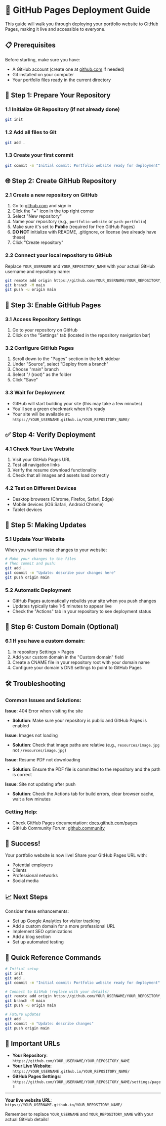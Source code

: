 # 🚀 GitHub Pages Deployment Guide

This guide will walk you through deploying your portfolio website to GitHub Pages, making it live and accessible to everyone.

## 📋 Prerequisites

Before starting, make sure you have:
- A GitHub account (create one at [github.com](https://github.com) if needed)
- Git installed on your computer
- Your portfolio files ready in the current directory

## 🔧 Step 1: Prepare Your Repository

### 1.1 Initialize Git Repository (if not already done)
```bash
git init
```

### 1.2 Add all files to Git
```bash
git add .
```

### 1.3 Create your first commit
```bash
git commit -m "Initial commit: Portfolio website ready for deployment"
```

## 🌐 Step 2: Create GitHub Repository

### 2.1 Create a new repository on GitHub
1. Go to [github.com](https://github.com) and sign in
2. Click the "+" icon in the top right corner
3. Select "New repository"
4. Name your repository (e.g., `portfolio-website` or `yash-portfolio`)
5. Make sure it's set to **Public** (required for free GitHub Pages)
6. **DO NOT** initialize with README, .gitignore, or license (we already have these)
7. Click "Create repository"

### 2.2 Connect your local repository to GitHub
Replace `YOUR_USERNAME` and `YOUR_REPOSITORY_NAME` with your actual GitHub username and repository name:

```bash
git remote add origin https://github.com/YOUR_USERNAME/YOUR_REPOSITORY_NAME.git
git branch -M main
git push -u origin main
```

## 🚀 Step 3: Enable GitHub Pages

### 3.1 Access Repository Settings
1. Go to your repository on GitHub
2. Click on the "Settings" tab (located in the repository navigation bar)

### 3.2 Configure GitHub Pages
1. Scroll down to the "Pages" section in the left sidebar
2. Under "Source", select "Deploy from a branch"
3. Choose "main" branch
4. Select "/ (root)" as the folder
5. Click "Save"

### 3.3 Wait for Deployment
- GitHub will start building your site (this may take a few minutes)
- You'll see a green checkmark when it's ready
- Your site will be available at: `https://YOUR_USERNAME.github.io/YOUR_REPOSITORY_NAME/`

## ✅ Step 4: Verify Deployment

### 4.1 Check Your Live Website
1. Visit your GitHub Pages URL
2. Test all navigation links
3. Verify the resume download functionality
4. Check that all images and assets load correctly

### 4.2 Test on Different Devices
- Desktop browsers (Chrome, Firefox, Safari, Edge)
- Mobile devices (iOS Safari, Android Chrome)
- Tablet devices

## 🔄 Step 5: Making Updates

### 5.1 Update Your Website
When you want to make changes to your website:

```bash
# Make your changes to the files
# Then commit and push:
git add .
git commit -m "Update: describe your changes here"
git push origin main
```

### 5.2 Automatic Deployment
- GitHub Pages automatically rebuilds your site when you push changes
- Updates typically take 1-5 minutes to appear live
- Check the "Actions" tab in your repository to see deployment status

## 🎯 Step 6: Custom Domain (Optional)

### 6.1 If you have a custom domain:
1. In repository Settings > Pages
2. Add your custom domain in the "Custom domain" field
3. Create a CNAME file in your repository root with your domain name
4. Configure your domain's DNS settings to point to GitHub Pages

## 🛠️ Troubleshooting

### Common Issues and Solutions:

**Issue**: 404 Error when visiting the site
- **Solution**: Make sure your repository is public and GitHub Pages is enabled

**Issue**: Images not loading
- **Solution**: Check that image paths are relative (e.g., `resources/image.jpg` not `/resources/image.jpg`)

**Issue**: Resume PDF not downloading
- **Solution**: Ensure the PDF file is committed to the repository and the path is correct

**Issue**: Site not updating after push
- **Solution**: Check the Actions tab for build errors, clear browser cache, wait a few minutes

### Getting Help:
- Check GitHub Pages documentation: [docs.github.com/pages](https://docs.github.com/pages)
- GitHub Community Forum: [github.community](https://github.community)

## 🎉 Success!

Your portfolio website is now live! Share your GitHub Pages URL with:
- Potential employers
- Clients
- Professional networks
- Social media

## 📈 Next Steps

Consider these enhancements:
- Set up Google Analytics for visitor tracking
- Add a custom domain for a more professional URL
- Implement SEO optimizations
- Add a blog section
- Set up automated testing

## 📝 Quick Reference Commands

```bash
# Initial setup
git init
git add .
git commit -m "Initial commit: Portfolio website ready for deployment"

# Connect to GitHub (replace with your details)
git remote add origin https://github.com/YOUR_USERNAME/YOUR_REPOSITORY_NAME.git
git branch -M main
git push -u origin main

# Future updates
git add .
git commit -m "Update: describe changes"
git push origin main
```

## 🔗 Important URLs

- **Your Repository**: `https://github.com/YOUR_USERNAME/YOUR_REPOSITORY_NAME`
- **Your Live Website**: `https://YOUR_USERNAME.github.io/YOUR_REPOSITORY_NAME/`
- **GitHub Pages Settings**: `https://github.com/YOUR_USERNAME/YOUR_REPOSITORY_NAME/settings/pages`

---

**Your live website URL**: `https://YOUR_USERNAME.github.io/YOUR_REPOSITORY_NAME/`

Remember to replace `YOUR_USERNAME` and `YOUR_REPOSITORY_NAME` with your actual GitHub details!
